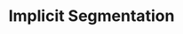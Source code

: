 ---
types: "word"

title: "Implicit Segmentation"

categories: ['']

tags: ['Implicit', 'Segmentation']

arabic: 'التقطيع الضمني'

arexps: []

enwords: ['Implicit Segmentation']

enexps: []

arlexicons: 'ق'

enlexicons: 'I'

authors: ['Ruqayya Roshdy']

translators: ['']

citations: 'تطبيقات الذكاء الاصطناعي في خدمة اللغة العربية'

sources: 'مركز الملك عبدالله بن عبدالعزيز الدولي لخدمة اللغة العربية'

word: "true"

slug: ""
---